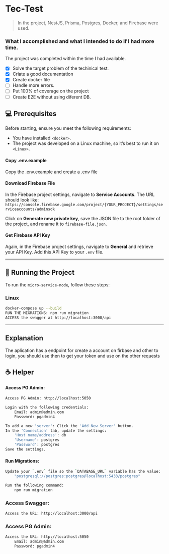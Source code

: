 # Tec-Test

> In the project, NestJS, Prisma, Postgres, Docker, and Firebase were used.

### What I accomplished and what I intended to do if I had more time.

The project was completed within the time I had available.

- [x] Solve the target problem of the techinical test.
- [x] Criate a good documentation
- [x] Create docker file
- [ ] Handle more errors.
- [ ] Put 100% of coverage on the project
- [ ] Create E2E without using diferent DB.

## 💻 Prerequisites

Before starting, ensure you meet the following requirements:

- You have installed `<docker>`.
- The project was developed on a Linux machine, so it’s best to run it on `<Linux>`.

#### Copy .env.example
Copy the .env.example and create a .env file

#### Download Firebase File
In the Firebase project settings, navigate to **Service Accounts**. The URL should look like:  
`https://console.firebase.google.com/project/{YOUR_PROJECT}/settings/serviceaccounts/adminsdk`  

Click on **Generate new private key**, save the JSON file to the root folder of the project, and rename it to `firebase-file.json`.

#### Get Firebase API Key
Again, in the Firebase project settings, navigate to **General** and retrieve your API Key. Add this API Key to your `.env` file.

---

## 🚀 Running the Project

To run the `micro-service-node`, follow these steps:

### Linux

```bash
docker-compose up --build
RUN THE MIGRATIONS: npm run migration
ACCESS the swagger at http://localhost:3000/api
```

---
## Explanation
The aplication has a endpoint for create a account on firbase and other to login, you should use then to get your token and use on the other requests

## ☕ Helper

#### Access PG Admin:
```bash
Access PG Admin: http://localhost:5050

Login with the following credentials:
    Email: admin@admin.com
    Password: pgadmin4

To add a new 'server': Click the 'Add New Server' button.
In the 'Connection' tab, update the settings:
    'Host name/address': db
    'Username': postgres
    'Password': postgres
Save the settings.
```

#### Run Migrations:
```bash
Update your `.env` file so the `DATABASE_URL` variable has the value:
    "postgresql://postgres:postgres@localhost:5433/postgres"

Run the following command:
    npm run migration
```

### Access Swagger:
```bash
Access the URL: http://localhost:3000/api
```

### Access PG Admin:
```bash
Access the URL: http://localhost:5050
    Email: admin@admin.com
    Password: pgadmin4
```